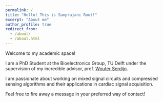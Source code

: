 ```yaml
---
permalink: /
title: "Hello! This is Samprajani Rout!"
excerpt: "About me"
author_profile: true
redirect_from: 
  - /about/
  - /about.html
---
```


Welcome to my academic space!

I am a PhD Student at the Bioelectronics Group, TU Delft under the supervision of my incredible advisor, prof. [Wouter Serdijn](http://bioelectronics.tudelft.nl/~wout/).

I am passionate about working on mixed signal circuits and compressed sensing algorithms and their applications in cardiac signal acquisition.

Feel free to fire away a message in your preferred way of contact!
<!---
Others
======
xxx
-->
